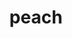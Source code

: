 ---
layout: smileys&emotion
title: peach
emoji: peach
permalink: 🍑.html
image: assets/img/3moji/peach.png
---